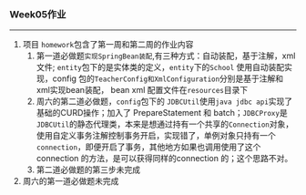 ### Week05作业

---

1. 项目 `homework`包含了第一周和第二周的作业内容
   1. 第一道必做题`实现SpringBean装配`,有三种方式：自动装配，基于注解，xml文件; `entity`包下的是实体类的定义，`entity`下的`School` 使用自动装配实现，config 包的`TeacherConfig和XmlConfiguration`分别是基于注解和xml实现bean装配， bean xml 配置文件在`resources`目录下
   2. 周六的第二道必做题，`config`包下的 `JDBCUtil`使用`java jdbc api`实现了基础的CURD操作；加入了 PrepareStatement 和 batch；`JDBCProxy`是`JDBCUtil`的静态代理类，本来是想通过持有一个共享的`Connection`对象，使用自定义事务注解控制事务开启，实现错了，单例对象只持有一个`connection`，即便开启了事务，其他地方如果也调用使用了这个connection 的方法，是可以获得同样的connection 的；这个思路不对。
   3. 第二道必做题的第三步未完成
2. 周六的第一道必做题未完成